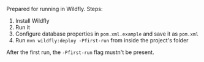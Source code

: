 Prepared for running in Wildfly. Steps:

1. Install Wildfly
2. Run it
3. Configure database properties in `pom.xml.example` and save it as `pom.xml`
3. Run `mvn wildfly:deploy -Pfirst-run` from inside the project's folder

After the first run, the `-Pfirst-run` flag mustn't be present.
